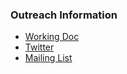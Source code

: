 ### Outreach Information

* [Working Doc](https://docs.google.com/document/d/1-A_RAIGoG0yZKQCoA3CPSQ7CbG8lDqYU5aDqhgRlhLU/edit)
* [Twitter](https://twitter.com/DefConOwasp)
* [Mailing List](mailto:outreach@owasp.org)
